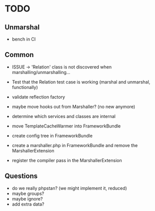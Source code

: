 # TODO

## Unmarshal
- bench in CI

## Common
- ISSUE -> 'Relation' class is not discovered when marshalling/unmarshalling...
- Test that the Relation test case is working (marshal and unmarshal, functionally)

- validate reflection factory

- maybe move hooks out from Marshaller? (no new anymore)

- determine which services and classes are internal

- move TemplateCacheWarmer into FrameworkBundle
- create config tree in FrameworkBundle
- create a marshaller.php in FrameworkBundle and remove the MarshallerExtension
- register the compiler pass in the MarshallerExtension

## Questions
- do we really phpstan? (we might implement it, reduced)
- maybe groups?
- maybe ignore?
- add extra data?
